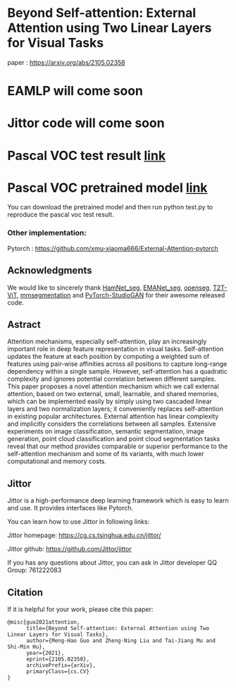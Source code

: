 # Beyond Self-attention: External Attention using Two Linear Layers for Visual Tasks
paper : https://arxiv.org/abs/2105.02358
# EAMLP will come soon
# Jittor code will come soon

# Pascal VOC test result [link](http://host.robots.ox.ac.uk:8080/anonymous/T4OS1E.html)
# Pascal VOC pretrained model [link](https://cloud.tsinghua.edu.cn/f/1e7253ae0748470482e4/)
You can download the pretrained model and then run  python test.py to reproduce the pascal voc test result.

### Other implementation:
Pytorch  : https://github.com/xmu-xiaoma666/External-Attention-pytorch

## Acknowledgments 

We would like to sincerely thank [HamNet_seg](https://github.com/Gsunshine/Enjoy-Hamburger), [EMANet_seg](https://github.com/XiaLiPKU/EMANet), [openseg](https://github.com/openseg-group/openseg.pytorch), [T2T-ViT](https://github.com/yitu-opensource/T2T-ViT), [mmsegmentation](https://github.com/open-mmlab/mmsegmentation) and [PyTorch-StudioGAN](https://github.com/POSTECH-CVLab/PyTorch-StudioGAN) for their awesome released code. 


## Astract

Attention mechanisms, especially self-attention, play an increasingly important role in deep feature representation in visual tasks. Self-attention updates the feature at each position by computing a weighted sum of features using pair-wise affinities across all positions to capture long-range dependency within a single sample. However, self-attention has a quadratic complexity and ignores potential correlation between different samples. This paper proposes a novel attention mechanism which we call external attention, based on two external, small, learnable, and shared memories, which can be implemented easily by simply using two cascaded linear layers and two normalization layers; it conveniently replaces self-attention in existing popular architectures. External attention has linear complexity and implicitly considers the correlations between all samples. Extensive experiments on image classification, semantic segmentation, image generation, point cloud classification and point cloud segmentation tasks reveal that our method provides comparable or superior performance to the self-attention mechanism and some of its variants, with much lower computational and memory costs.


## Jittor

Jittor is a  high-performance deep learning framework which is easy to learn and use. It provides interfaces like Pytorch.

You can learn how to use Jittor in following links:

Jittor homepage:  https://cg.cs.tsinghua.edu.cn/jittor/

Jittor github:  https://github.com/Jittor/jittor

If you has any questions about Jittor, you can ask in Jittor developer QQ Group: 761222083


## Citation

If it is helpful for your work, please cite this paper:
```
@misc{guo2021attention,
      title={Beyond Self-attention: External Attention using Two Linear Layers for Visual Tasks}, 
      author={Meng-Hao Guo and Zheng-Ning Liu and Tai-Jiang Mu and Shi-Min Hu},
      year={2021},
      eprint={2105.02358},
      archivePrefix={arXiv},
      primaryClass={cs.CV}
}
```

